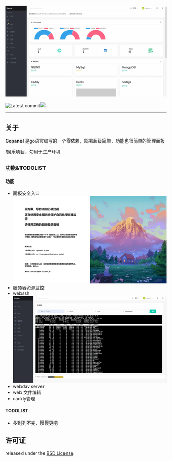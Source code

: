 
<img src="./assets/img/preview1.webp" alt="Webmin" ></p>

<img src="https://img.shields.io/github/last-commit/BapiGso/gopanel" alt="Latest commit"><img src="https://img.shields.io/github/license/BapiGso/gopanel">


---

## 关于

**Gopanel** 是go语言编写的一个零依赖，部署超级简单，功能也很简单的管理面板

❗娱乐项目，勿用于生产环境

### 功能&TODOLIST
#### 功能
 - 面板安全入口![](./assets/img/preview3.webp)
 - 服务器资源监控
 - webssh![](./assets/img/preview2.webp)
 - webdav server
 - web 文件编辑
 - caddy管理


#### TODOLIST
 - 多到列不完，慢慢更吧

## 许可证

released under the [BSD License](https://github.com/webmin/webmin/blob/master/LICENCE).
